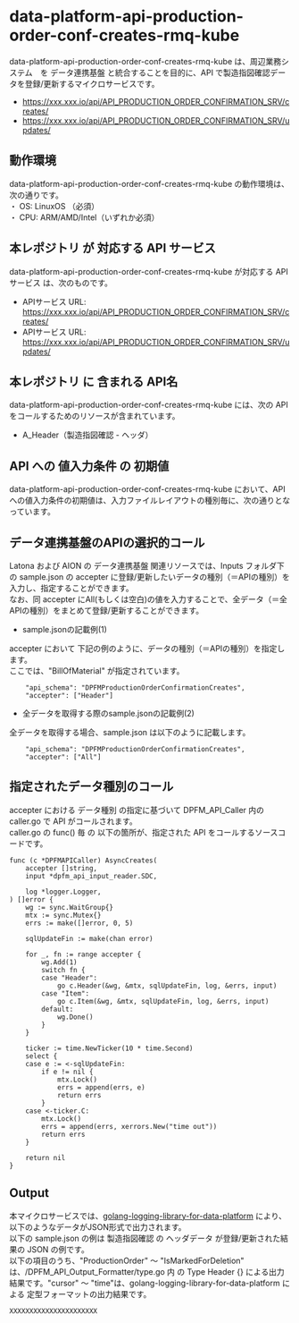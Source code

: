 # data-platform-api-production-order-conf-creates-rmq-kube

data-platform-api-production-order-conf-creates-rmq-kube は、周辺業務システム　を データ連携基盤 と統合することを目的に、API で製造指図確認データを登録/更新するマイクロサービスです。  

* https://xxx.xxx.io/api/API_PRODUCTION_ORDER_CONFIRMATION_SRV/creates/
* https://xxx.xxx.io/api/API_PRODUCTION_ORDER_CONFIRMATION_SRV/updates/

## 動作環境

data-platform-api-production-order-conf-creates-rmq-kube の動作環境は、次の通りです。  
・ OS: LinuxOS （必須）  
・ CPU: ARM/AMD/Intel（いずれか必須）  


## 本レポジトリ が 対応する API サービス
data-platform-api-production-order-conf-creates-rmq-kube が対応する APIサービス は、次のものです。

* APIサービス URL: https://xxx.xxx.io/api/API_PRODUCTION_ORDER_CONFIRMATION_SRV/creates/
* APIサービス URL: https://xxx.xxx.io/api/API_PRODUCTION_ORDER_CONFIRMATION_SRV/updates/

## 本レポジトリ に 含まれる API名
data-platform-api-production-order-conf-creates-rmq-kube には、次の API をコールするためのリソースが含まれています。  

* A_Header（製造指図確認 - ヘッダ）

## API への 値入力条件 の 初期値
data-platform-api-production-order-conf-creates-rmq-kube において、API への値入力条件の初期値は、入力ファイルレイアウトの種別毎に、次の通りとなっています。  

## データ連携基盤のAPIの選択的コール

Latona および AION の データ連携基盤 関連リソースでは、Inputs フォルダ下の sample.json の accepter に登録/更新したいデータの種別（＝APIの種別）を入力し、指定することができます。  
なお、同 accepter にAll(もしくは空白)の値を入力することで、全データ（＝全APIの種別）をまとめて登録/更新することができます。  

* sample.jsonの記載例(1)  

accepter において 下記の例のように、データの種別（＝APIの種別）を指定します。  
ここでは、"BillOfMaterial" が指定されています。    
  
```
	"api_schema": "DPFMProductionOrderConfirmationCreates",
	"accepter": ["Header"]
```
  
* 全データを取得する際のsample.jsonの記載例(2)  

全データを取得する場合、sample.json は以下のように記載します。  

```
	"api_schema": "DPFMProductionOrderConfirmationCreates",
	"accepter": ["All"]
```

## 指定されたデータ種別のコール

accepter における データ種別 の指定に基づいて DPFM_API_Caller 内の caller.go で API がコールされます。  
caller.go の func() 毎 の 以下の箇所が、指定された API をコールするソースコードです。  

```
func (c *DPFMAPICaller) AsyncCreates(
	accepter []string,
	input *dpfm_api_input_reader.SDC,

	log *logger.Logger,
) []error {
	wg := sync.WaitGroup{}
	mtx := sync.Mutex{}
	errs := make([]error, 0, 5)

	sqlUpdateFin := make(chan error)

	for _, fn := range accepter {
		wg.Add(1)
		switch fn {
		case "Header":
			go c.Header(&wg, &mtx, sqlUpdateFin, log, &errs, input)
		case "Item":
			go c.Item(&wg, &mtx, sqlUpdateFin, log, &errs, input)
		default:
			wg.Done()
		}
	}

	ticker := time.NewTicker(10 * time.Second)
	select {
	case e := <-sqlUpdateFin:
		if e != nil {
			mtx.Lock()
			errs = append(errs, e)
			return errs
		}
	case <-ticker.C:
		mtx.Lock()
		errs = append(errs, xerrors.New("time out"))
		return errs
	}

	return nil
}
```

## Output  
本マイクロサービスでは、[golang-logging-library-for-data-platform](https://github.com/latonaio/golang-logging-library-for-data-platform) により、以下のようなデータがJSON形式で出力されます。  
以下の sample.json の例は 製造指図確認 の ヘッダデータ が登録/更新された結果の JSON の例です。  
以下の項目のうち、"ProductionOrder" ～ "IsMarkedForDeletion" は、/DPFM_API_Output_Formatter/type.go 内 の Type Header {} による出力結果です。"cursor" ～ "time"は、golang-logging-library-for-data-platform による 定型フォーマットの出力結果です。  

```
XXXXXXXXXXXXXXXXXXXXXX
```
